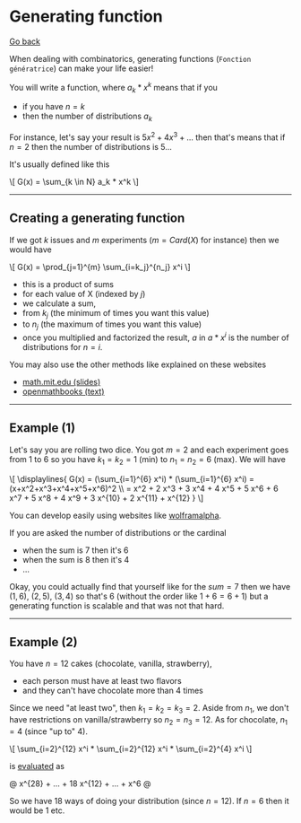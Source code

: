 # Generating function

[Go back](..)

When dealing with combinatorics, generating
functions (`Fonction génératrice`)
can make your life easier!

You will write a function, where
$a_k * x^k$ means that if you 

* if you have $n=k$
* then the number of distributions $a_k$

For instance, let's say your result is
$5 x^2 + 4 x^3 + ...$ then that's means that
if $n=2$ then the number of distributions is $5$...

It's usually defined like this

<div>
\[
G(x) = \sum_{k \in N} a_k * x^k
\]
</div>

<hr class="sl">

## Creating a generating function

If we got $k$ issues
and $m$ experiments ($m = Card(X)$ for instance)
then we would have

<div>
\[
G(x) = \prod_{j=1}^{m} \sum_{i=k_j}^{n_j} x^i
\]
</div>

* this is a product of sums
* for each value of X (indexed by $j$)
* we calculate a sum,
* from $k_j$ (the minimum of times you want this value)
* to $n_j$ (the maximum of times you want this value)
* once you multiplied and factorized the result, $a$ in $a * x^i$ is the number of distributions for $n=i$.

You may also use the other methods
like explained on these websites 

* [math.mit.edu (slides)](https://math.mit.edu/research/highschool/primes/materials/2018/conf/15-1%20Manne.pdf)
* [openmathbooks (text)](http://discrete.openmathbooks.org/dmoi2/section-27.html)

<hr class="sl">

## Example (1)

Let's say you are rolling two dice.
You got $m=2$ and each experiment
goes from $1$ to $6$ so you have
$k_1=k_2=1$ (min) to $n_1=n_2=6$ (max).
We will have 

<div>
\[
\displaylines{
G(x) = (\sum_{i=1}^{6} x^i) * (\sum_{i=1}^{6} x^i)
= (x+x^2+x^3+x^4+x^5+x^6)^2 \\
= 
x^2 + 
2 x^3 +
3 x^4 + 
4 x^5 + 
5 x^6 + 
6 x^7 + 
5 x^8 + 
4 x^9 + 
3 x^{10} + 
2 x^{11} + 
x^{12}
}
\]
</div>

You can develop easily using websites
like [wolframalpha](https://www.wolframalpha.com/input/?i=%28x%2Bx%5E2%2Bx%5E3%2Bx%5E4%2Bx%5E5%2Bx%5E6%29%5E2).

If you are asked the number of distributions or
the cardinal 

* when the sum is $7$ then it's $6$
* when the sum is $8$ then it's $4$
* ...

Okay, you could actually find that yourself like
for the $sum=7$ then we have $(1,6),\ (2,5),\ (3,4)$
so that's 6 (without the order like $1+6=6+1$) but a generating function
is scalable and that was not that hard.

<hr class="sr">

## Example (2)

You have $n=12$ cakes (chocolate, vanilla, strawberry),

* each person must have at least two flavors
* and they can't have chocolate more than 4 times

Since we need "at least two", then
$k_1=k_2=k_3=2$. Aside from $n_1$, we don't
have restrictions on vanilla/strawberry
so $n_2=n_3=12$. As for chocolate, $n_1=4$ (since
"up to" 4).

<div>
\[
\sum_{i=2}^{12} x^i *
\sum_{i=2}^{12} x^i *
\sum_{i=2}^{4} x^i
\]
</div>

is [evaluated](https://www.wolframalpha.com/input/?i=%28x%5E2%2Bx%5E3%2Bx%5E4%2Bx%5E5%2Bx%5E6%2Bx%5E7%2Bx%5E8%2Bx%5E9%2Bx%5E10%2Bx%5E11%2Bx%5E12%29*%28x%5E2%2Bx%5E3%2Bx%5E4%2Bx%5E5%2Bx%5E6%2Bx%5E7%2Bx%5E8%2Bx%5E9%2Bx%5E10%2Bx%5E11%2Bx%5E12%29%28x%5E2%2Bx%5E3%2Bx%5E4%29)
as

<div class="table-responsive">
@
x^{28} + ... + 18 x^{12} + ... + x^6
@
</div>

So we have 18 ways of doing your distribution
(since $n=12$). If $n=6$ then it would be 1 etc.